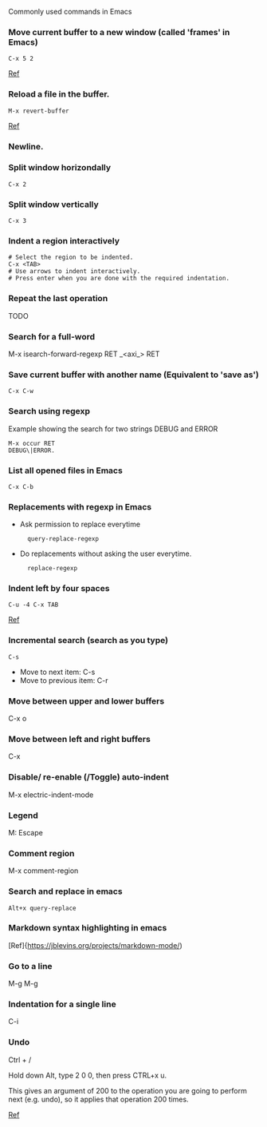 Commonly used commands in Emacs

### Move current buffer to a new window (called 'frames' in Emacs)

```console
C-x 5 2
```

[Ref](https://stackoverflow.com/questions/57304580/how-to-move-an-emacs-buffer-to-a-new-window/57313435#57313435)

### Reload a file in the buffer. 

```console
M-x revert-buffer
```
[Ref](https://emacs.stackexchange.com/questions/169/how-do-i-reload-a-file-in-a-buffer)

### Newline.


### Split window horizondally

```console
C-x 2
```
	
### Split window vertically

	C-x 3

### Indent a region interactively

	# Select the region to be indented.
	C-x <TAB>
	# Use arrows to indent interactively.
	# Press enter when you are done with the required indentation.

### Repeat the last operation
TODO

### Search for a full-word

M-x isearch-forward-regexp RET \_<axi\_> RET

### Save current buffer with another name (Equivalent to 'save as')

	C-x C-w

### Search using regexp

Example showing the search for two strings DEBUG and ERROR

	M-x occur RET 
	DEBUG\|ERROR.

### List all opened files in Emacs
	
	C-x C-b

### Replacements with regexp in Emacs

* Ask permission to replace everytime

		query-replace-regexp

* Do replacements without asking the user everytime.

		replace-regexp

### Indent left by four spaces

	C-u -4 C-x TAB
[Ref](https://stackoverflow.com/questions/2249955/emacs-shift-tab-to-left-shift-the-block/2252922)

### Incremental search (search as you type)

	C-s
* Move to next item: C-s
* Move to previous item: C-r

### Move between upper and lower buffers
C-x o

### Move between left and right buffers
C-x <left or right arrow>

### Disable/ re-enable (/Toggle) auto-indent
M-x electric-indent-mode

### Legend
M: Escape

### Comment region
M-x comment-region

### Search and replace in emacs
```console
Alt+x query-replace
```

### Markdown syntax highlighting in emacs
[Ref]{https://jblevins.org/projects/markdown-mode/)

### Go to a line
M-g M-g

### Indentation for a single line
C-i

### Undo 
Ctrl + /

Hold down Alt, type 2 0 0, then press CTRL+x u.

This gives an argument of 200 to the operation you are going to perform next (e.g. undo), so it applies that operation 200 times.

[Ref](https://stackoverflow.com/questions/15228883/is-fast-repeated-undo-possible-in-emacs)
